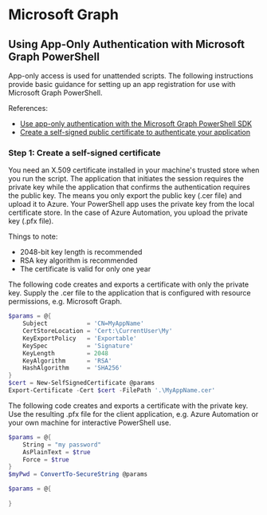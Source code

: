 # Microsoft Graph

## Using App-Only Authentication with Microsoft Graph PowerShell
App-only access is used for unattended scripts.  The following instructions provide basic guidance for setting up an app registration for use with Microsoft Graph PowerShell.

References: 
- [Use app-only authentication with the Microsoft Graph PowerShell SDK](https://docs.microsoft.com/en-us/powershell/microsoftgraph/app-only?view=graph-powershell-1.0&tabs=azure-portal&preserve-view=true)
- [Create a self-signed public certificate to authenticate your application](https://docs.microsoft.com/en-us/azure/active-directory/develop/howto-create-self-signed-certificate)

### Step 1: Create a self-signed certificate
You need an X.509 certificate installed in your machine's trusted store when you run the script. The application that initiates the session requires the private key while the application that confirms the authentication requires the public key. The means you only export the public key (.cer file) and upload it to Azure. Your PowerShell app uses the private key from the local certificate store. In the case of Azure Automation, you upload the private key (.pfx file). 

Things to note:
- 2048-bit key length is recommended
- RSA key algorithm is recommended
- The certificate is valid for only one year 

The following code creates and exports a certificate with only the private key. Supply the .cer file to the application that is configured with resource permissions, e.g. Microsoft Graph.

```powershell
$params = @{
    Subject           = 'CN=MyAppName'
    CertStoreLocation = 'Cert:\CurrentUser\My'
    KeyExportPolicy   = 'Exportable'
    KeySpec           = 'Signature'
    KeyLength         = 2048
    KeyAlgorithm      = 'RSA'
    HashAlgorithm     = 'SHA256'
}
$cert = New-SelfSignedCertificate @params 
Export-Certificate -Cert $cert -FilePath '.\MyAppName.cer'
```

The following code creates and exports a certificate with the private key. Use the resulting .pfx file for the client application, e.g. Azure Automation or your own machine for interactive PowerShell use.

```powershell
$params = @{
    String = "my password"
    AsPlainText = $true
    Force = $true
}
$myPwd = ConvertTo-SecureString @params

$params = @{
    
}